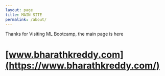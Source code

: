 ```yaml
---
layout: page
title: MAIN SITE
permalink: /about/
---
```


Thanks for Visiting ML Bootcamp, the main page is here

# [www.bharathkreddy.com](https://www.bharathkreddy.com/)